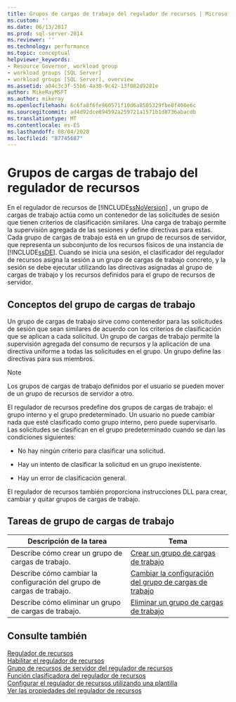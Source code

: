 ```yaml
---
title: Grupos de cargas de trabajo del regulador de recursos | Microsoft Docs
ms.custom: ''
ms.date: 06/13/2017
ms.prod: sql-server-2014
ms.reviewer: ''
ms.technology: performance
ms.topic: conceptual
helpviewer_keywords:
- Resource Governor, workload group
- workload groups [SQL Server]
- workload groups [SQL Server], overview
ms.assetid: a84c3c3f-55b6-4a30-9c42-13f082d9281e
author: MikeRayMSFT
ms.author: mikeray
ms.openlocfilehash: 6c6fa8f6fe960571f10d6a8505329fbe8f400e6c
ms.sourcegitcommit: ad4d92dce894592a259721a1571b1d8736abacdb
ms.translationtype: MT
ms.contentlocale: es-ES
ms.lasthandoff: 08/04/2020
ms.locfileid: "87745687"
---
```

# <a name="resource-governor-workload-group"></a>Grupos de cargas de trabajo del regulador de recursos
  En el regulador de recursos de [!INCLUDE[ssNoVersion](../../includes/ssnoversion-md.md)] , un grupo de cargas de trabajo actúa como un contenedor de las solicitudes de sesión que tienen criterios de clasificación similares. Una carga de trabajo permite la supervisión agregada de las sesiones y define directivas para estas. Cada grupo de cargas de trabajo está en un grupo de recursos de servidor, que representa un subconjunto de los recursos físicos de una instancia de [!INCLUDE[ssDE](../../includes/ssde-md.md)]. Cuando se inicia una sesión, el clasificador del regulador de recursos asigna la sesión a un grupo de cargas de trabajo concreto, y la sesión se debe ejecutar utilizando las directivas asignadas al grupo de cargas de trabajo y los recursos definidos para el grupo de recursos de servidor.  
  
## <a name="workload-group-concepts"></a>Conceptos del grupo de cargas de trabajo  
 Un grupo de cargas de trabajo sirve como contenedor para las solicitudes de sesión que sean similares de acuerdo con los criterios de clasificación que se aplican a cada solicitud. Un grupo de cargas de trabajo permite la supervisión agregada del consumo de recursos y la aplicación de una directiva uniforme a todas las solicitudes en el grupo. Un grupo define las directivas para sus miembros.  
  
> [!NOTE]  
>  Los grupos de cargas de trabajo definidos por el usuario se pueden mover de un grupo de recursos de servidor a otro.  
  
 El regulador de recursos predefine dos grupos de cargas de trabajo: el grupo interno y el grupo predeterminado. Un usuario no puede cambiar nada que esté clasificado como grupo interno, pero puede supervisarlo. Las solicitudes se clasifican en el grupo predeterminado cuando se dan las condiciones siguientes:  
  
-   No hay ningún criterio para clasificar una solicitud.  
  
-   Hay un intento de clasificar la solicitud en un grupo inexistente.  
  
-   Hay un error de clasificación general.  
  
 El regulador de recursos también proporciona instrucciones DLL para crear, cambiar y quitar grupos de cargas de trabajo.  
  
## <a name="workload-group-tasks"></a>Tareas de grupo de cargas de trabajo  
  
|Descripción de la tarea|Tema|  
|----------------------|-----------|  
|Describe cómo crear un grupo de cargas de trabajo.|[Crear un grupo de cargas de trabajo](create-a-workload-group.md)|  
|Describe cómo cambiar la configuración del grupo de cargas de trabajo.|[Cambiar la configuración del grupo de cargas de trabajo](change-workload-group-settings.md)|  
|Describe cómo eliminar un grupo de cargas de trabajo.|[Eliminar un grupo de cargas de trabajo](delete-a-workload-group.md)|  
  
## <a name="see-also"></a>Consulte también  
 [Regulador de recursos](resource-governor.md)   
 [Habilitar el regulador de recursos](enable-resource-governor.md)   
 [Grupo de recursos de servidor del regulador de recursos](resource-governor-resource-pool.md)   
 [Función clasificadora del regulador de recursos](resource-governor-classifier-function.md)   
 [Configurar el regulador de recursos utilizando una plantilla](configure-resource-governor-using-a-template.md)   
 [Ver las propiedades del regulador de recursos](view-resource-governor-properties.md)  
  
  
